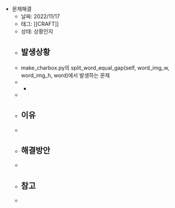 - 문제해결
	- 날짜: 2022/11/17
	- 태그: [[CRAFT]]
	- 상태: 상황인지
	- ## 발생상황
	- make_charbox.py의 split_word_equal_gap(self, word_img_w, word_img_h, word)에서 발생하는 문제
	-
		-
	-
	- ## 이유
	-
	- ## 해결방안
	-
	- ## 참고
	-